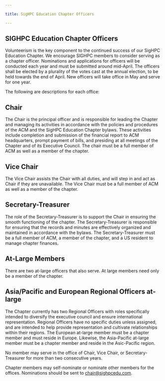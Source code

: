 ```yaml
---

title: SigHPC Education Chapter Officers

---
```


## SIGHPC Education Chapter Officers

Volunteerism is the key component to the continued success of our SigHPC Education Chapter. We encourage SIGHPC members to consider serving as a chapter officer.  Nominations and applications for officers will be conducted each year and must be submitted around mid-April.  The officers shall be elected by a plurality of the votes cast at the annual election, to be held towards the end of April.  New officers will take office in May and serve for one year.

The following are descriptions for each office:  

## Chair

The Chair is the principal officer and is responsible for leading the Chapter and managing its activities in accordance with the policies and procedures of the ACM and the SigHPC Education Chapter bylaws. These activities include completion and submission of the financial report to ACM headquarters, prompt payment of bills, and presiding at all meetings of the Chapter and of its Executive Council.  The chair must be a full member of ACM as well as a member of the chapter.  

## Vice Chair

The Vice Chair assists the Chair with all duties, and will step in and act as Chair if they are unavailable.  The Vice Chair must be a full member of ACM as well as a member of the chapter.  

## Secretary-Treasurer

The role of the Secretary-Treasurer is to support the Chair in ensuring the smooth functioning of the chapter. The Secretary-Treasurer is responsible for  ensuring that the records and minutes are effectively organized and maintained in accordance with the bylaws.  The Secretary-Treasurer must be a full member of ACM, a member of the chapter, and a US resident to manage chapter finances.

## At-Large Members

There are two at-large officers that also serve.  At large members need only be a member of the chapter.

## Asia/Pacific and European Regional Officers at-large

The Chapter currently has two Regional Officers with roles specifically intended to diversify the executive council and ensure international representation.  Regional Officers have no specific duties unless assigned, and are intended to help provide representation and cultivate relationships within their regions. The European at-large member must be a chapter member and must reside in Europe.  Likewise, the Asia-Pacific at-large member must be a chapter member and reside in the Asic-Pacific region.  

No member may serve in the office of Chair, Vice Chair, or Secretary-Treasurer  for more than two consecutive years.  


Chapter members may self-nominate or nominate other members for the offices.  Nominations should be sent to chair@sighpcedu.com.
